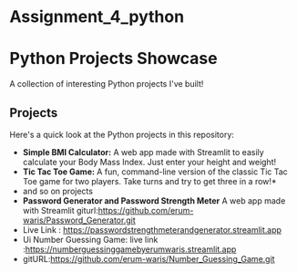 ﻿# Assignment_4_python

# Python Projects Showcase

A collection of interesting Python projects I've built!

## Projects

Here's a quick look at the Python projects in this repository:

* **Simple BMI Calculator:** A web app made with Streamlit to easily calculate your Body Mass Index. Just enter your height and weight!
* **Tic Tac Toe Game:** A fun, command-line version of the classic Tic Tac Toe game for two players. Take turns and try to get three in a row!*
* and so on projects
* **Password Generator and Password Strength Meter** A web app made with Streamlit giturl:https://github.com/erum-waris/Password_Generator.git
* Live Link : https://passwordstrengthmeterandgenerator.streamlit.app
* Ui Number Guessing Game: live link :https://numberguessinggamebyerumwaris.streamlit.app
* gitURL:https://github.com/erum-waris/Number_Guessing_Game.git
   
